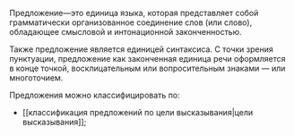 Предложение—это единица языка, которая представляет собой грамматически организованное соединение слов (или слово), обладающее смысловой и интонационной законченностью.

Также предложение является единицей синтаксиса. С точки зрения пунктуации, предложение как законченная единица речи оформляется в конце точкой, восклицательным или вопросительным знаками — или многоточием.

Предложения можно классифицировать по:
- [[классификация предложений по цели высказывания|цели высказывания]];

